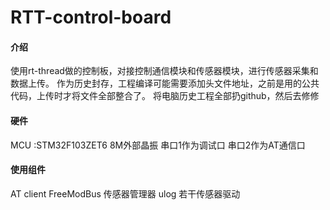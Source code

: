 # RTT-control-board

#### 介绍
使用rt-thread做的控制板，对接控制通信模块和传感器模块，进行传感器采集和数据上传。
作为历史封存，工程编译可能需要添加头文件地址，之前是用的公共代码，上传时才将文件全部整合了。
将电脑历史工程全部扔github，然后去修修

#### 硬件
MCU :STM32F103ZET6  8M外部晶振
串口1作为调试口
串口2作为AT通信口

#### 使用组件
AT client
FreeModBus
传感器管理器
ulog
若干传感器驱动




